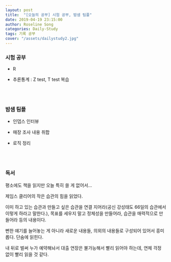 ```yaml
---
layout: post
title:  "[오늘의 공부] 시험 공부, 밤샘 팀플"
date: 2019-04-19 23:15:00
author: Roseline Song
categories: Daily-Study
tags: 기록 공부
cover: "/assets/dailystudy2.jpg"
---
```


### 시험 공부  

- R 

- 추론통계 : Z test, T test 복습 

​
<br>
<br>

### 밤샘 팀플  

- 인뎁스 인터뷰

- 매장 조사 내용 취합

- 로직 정리

​
<br>
<br>

### 독서 

평소에도 책을 읽지만 오늘 특히 쓸 게 없어서... 

제임스 클리어의 작은 습관의 힘을 읽었다. 

이미 하고 있는 습관과 만들고 싶은 습관을 연결 지어라(공신 강성태도 66일의 습관에서 이렇게 하라고 말한다.), 목표를 세우지 말고 정체성을 만들어라, 습관을 매력적으로 만들어라 등의 내용이다. 


뻔한 얘기를 늘어놓는 게 아니라 새로운 내용들, 의외의 내용들로 구성되어 있어서 흥미롭다. 단숨에 읽힌다. 

내 뒤로 벌써 누가 예약해놔서 대출 연장은 불가능해서 빨리 읽어야 하는데, 연체 걱정 없이 빨리 읽을 것 같다.

<br>
<br>